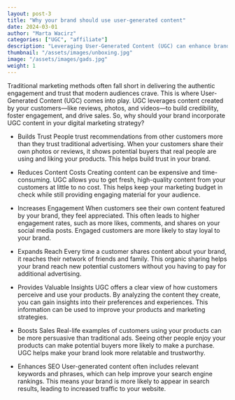 ```yaml
---
layout: post-3
title: "Why your brand should use user-generated content"
date: 2024-03-01
author: "Marta Wacirz"
categories: ["UGC", "affiliate"]
description: "Leveraging User-Generated Content (UGC) can enhance brand trust, reduce marketing costs, and drive customer engagement and sales."
thumbnail: "/assets/images/unboxing.jpg"
image: "/assets/images/gads.jpg"
weight: 1
---
```


Traditional marketing methods often fall short in delivering the authentic engagement and trust that modern audiences crave. This is where User-Generated Content (UGC) comes into play. UGC leverages content created by your customers—like reviews, photos, and videos—to build credibility, foster engagement, and drive sales.
So, why should your brand incorporate UGC content in your digital marketing strategy?

- Builds Trust
People trust recommendations from other customers more than they trust traditional advertising. When your customers share their own photos or reviews, it shows potential buyers that real people are using and liking your products. This helps build trust in your brand.

- Reduces Content Costs
Creating content can be expensive and time-consuming. UGC allows you to get fresh, high-quality content from your customers at little to no cost. This helps keep your marketing budget in check while still providing engaging material for your audience.

- Increases Engagement
When customers see their own content featured by your brand, they feel appreciated. This often leads to higher engagement rates, such as more likes, comments, and shares on your social media posts. Engaged customers are more likely to stay loyal to your brand.

- Expands Reach
Every time a customer shares content about your brand, it reaches their network of friends and family. This organic sharing helps your brand reach new potential customers without you having to pay for additional advertising.

- Provides Valuable Insights
UGC offers a clear view of how customers perceive and use your products. By analyzing the content they create, you can gain insights into their preferences and experiences. This information can be used to improve your products and marketing strategies.

- Boosts Sales
Real-life examples of customers using your products can be more persuasive than traditional ads. Seeing other people enjoy your products can make potential buyers more likely to make a purchase. UGC helps make your brand look more relatable and trustworthy.

- Enhances SEO
User-generated content often includes relevant keywords and phrases, which can help improve your search engine rankings. This means your brand is more likely to appear in search results, leading to increased traffic to your website.
